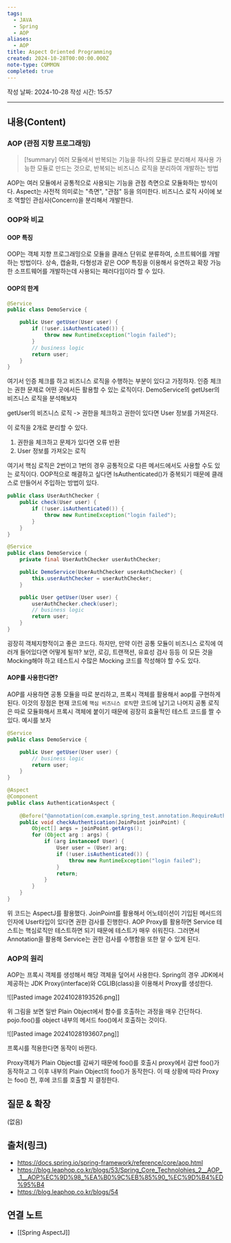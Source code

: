 ```yaml
---
tags:
  - JAVA
  - Spring
  - AOP
aliases:
  - AOP
title: Aspect Oriented Programming
created: 2024-10-28T00:00:00.000Z
note-type: COMMON
completed: true
---
```

작성 날짜: 2024-10-28
작성 시간: 15:57


----
## 내용(Content)

### AOP (관점 지향 프로그래밍)

>[!summary]
> 여러 모듈에서 반복되는 기능을 하나의 모듈로 분리해서 재사용 가능한 모듈로 만드는 것으로, 반복되는 비즈니스 로직을 분리하여 개발하는 방법

AOP는 여러 모듈에서 공통적으로 사용되는 기능을 관점 측면으로 모듈화하는 방식이다. Aspect는 사전적 의미로는 "측면", "관점" 등을 의미한다. 비즈니스 로직 사이에 보조 역할인 관심사(Concern)을 분리해서 개발한다.

### OOP와 비교

#### OOP 특징

OOP는 객체 지향 프로그래밍으로 모듈을 클래스 단위로 분류하여, 소프트웨어를 개발하는 방법이다. 상속, 캡술화, 다형성과 같은 OOP 특징을 이용해서 유연하고 확장 가능한 소프트웨어를 개발하는데 사용되는 패러다임이라 할 수 있다.

#### OOP의 한계

```java
@Service
public class DemoService {

    public User getUser(User user) {
        if (!user.isAuthenticated()) {
            throw new RuntimeException("login failed");
        }
        // business logic
        return user;
    }
}
```

여기서 인증 체크를 하고 비즈니스 로직을 수행하는 부분이 있다고 가정하자. 인증 체크는 권한 문제로 어떤 곳에서든 활용할 수 있는 로직이다. DemoService의 getUser의 비즈니스 로직을 분석해보자

getUser의 비즈니스 로직 -> 권한을 체크하고 권한이 있다면 User 정보를 가져온다.

이 로직을 2개로 분리할 수 있다.

1. 권한을 체크하고 문제가 있다면 오류 반환
2. User 정보를 가져오는 로직

여기서 핵심 로직은 2번이고 1번의 경우 공통적으로 다른 메서드에서도 사용할 수도 있는 로직이다.
OOP적으로 해결하고 싶다면 IsAuthenticated()가 중복되기 때문에 클래스로 만들어서 주입하는 방법이 있다.

```java
public class UserAuthChecker {
	public check(User user) {
		if (!user.isAuthenticated()) {
			throw new RuntimeException("login failed");
		}
	}
}
```

```java
@Service
public class DemoService {
	private final UserAuthChecker userAuthChecker;

	public DemoService(UserAuthChecker userAuthChecker) {
		this.userAuthChecker = userAuthChecker;
	}

    public User getUser(User user) {
		userAuthChecker.check(user);
        // business logic
        return user;
    }
}
```

굉장히 객체지향적이고 좋은 코드다. 하지만, 만약 이런 공통 모듈이 비즈니스 로직에 여러개 들어있다면 어떻게 될까?
보안, 로깅, 트랜잭션, 유효성 검사 등등 이 모든 것을 Mocking해야 하고 테스트시 수많은 Mocking 코드를 작성해야 할 수도 있다.

#### AOP를 사용한다면?

AOP를 사용하면 공통 모듈을 따로 분리하고, 프록시 객체를 활용해서 aop를 구현하게 된다. 이것의 장점은 현재 코드에 `핵심 비즈니스 로직`만 코드에 남기고 나머지 공통 로직은 따로 모듈화해서 프록시 객체에 붙이기 때문에 굉장히 효율적인 테스트 코드를 짤 수 있다. 예시를 보자

```java
@Service
public class DemoService {

    public User getUser(User user) {
        // business logic
        return user;
    }
}
```

```java
@Aspect
@Component
public class AuthenticationAspect {
    
    @Before("@annotation(com.example.spring_test.annotation.RequireAuthentication)")
    public void checkAuthentication(JoinPoint joinPoint) {
        Object[] args = joinPoint.getArgs();
        for (Object arg : args) {
            if (arg instanceof User) {
                User user = (User) arg;
                if (!user.isAuthenticated()) {
                    throw new RuntimeException("login failed");
                }
                return;
            }
        }
    }
}
```

위 코드는 AspectJ를 활용했다. JoinPoint를 활용해서 어노테이션이 기입된 메서드의 인자에 User타입이 있다면 권한 검사를 진행한다. AOP Proxy를 활용하면 Service 테스트는 핵심로직만 테스트하면 되기 때문에 테스트가 매우 쉬워진다. 그러면서 Annotation을 활용해 Service는 권한 검사를 수행함을 또한 알 수 있게 된다.

### AOP의 원리

AOP는 프록시 객체를 생성해서 해당 객체을 덮어서 사용한다. Spring의 경우 JDK에서 제공하는 JDK Proxy(interface)와 CGLIB(class)을 이용해서 Proxy를 생성한다.

![[Pasted image 20241028193526.png]]

위 그림을 보면 일반 Plain Object에서 함수를 호출하는 과정을 매우 간단하다. pojo.foo()를 object 내부의 메서드 foo()에서 호출하는 것이다.

![[Pasted image 20241028193607.png]]

프록시를 적용한다면 동작이 바뀐다.

Proxy객체가 Plain Object를 감싸기 때문에 foo()를 호출시 proxy에서 감싼 foo()가 동작하고 그 이후 내부의 Plain Object의 foo()가 동작한다. 이 때 상황에 따라 Proxy는 foo() 전, 후에 코드를 호출할 지 결정한다.


## 질문 & 확장

(없음)

## 출처(링크)

- https://docs.spring.io/spring-framework/reference/core/aop.html
- https://blog.leaphop.co.kr/blogs/53/Spring_Core_Technolohies_2__AOP__1__AOP%EC%9D%98_%EA%B0%9C%EB%85%90_%EC%9D%B4%ED%95%B4
- https://blog.leaphop.co.kr/blogs/54

## 연결 노트

- [[Spring AspectJ]]








